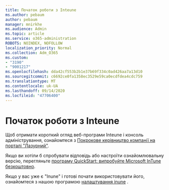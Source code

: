```yaml
---
title: Початок роботи з Inteune
ms.author: pebaum
author: pebaum
manager: mnirkhe
ms.audience: Admin
ms.topic: article
ms.service: o365-administration
ROBOTS: NOINDEX, NOFOLLOW
localization_priority: Normal
ms.collection: Adm_O365
ms.custom:
- "3190"
- "9001217"
ms.openlocfilehash: dda42cf553b2b1e37b69f334c0ad426aa7a13d10
ms.sourcegitcommit: c6692ce0fa1358ec3529e59ca0ecdfdea4cdc759
ms.translationtype: MT
ms.contentlocale: uk-UA
ms.lasthandoff: 09/14/2020
ms.locfileid: "47706400"
---
```

# <a name="getting-started-with-intune"></a>Початок роботи з Inteune

Щоб отримати короткий огляд веб-програми Inteune і консоль адміністрування, ознайомтеся з [Покрокове керівництво компанії на порталі "Лазурний"](https://docs.microsoft.com/intune/fundamentals/tutorial-walkthrough-intune-portal).

Якщо ви хотіли б спробувати відповідь або настроїти ознайомлювальну версію, перегляньте [програму QuickStart: випробуйте Microsoft InTune безкоштовно](https://docs.microsoft.com/intune/fundamentals/free-trial-sign-up).

Якщо у вас уже є "Inune" і готові почати використовувати його, ознайомтеся з нашою програмою [налаштування inune](https://docs.microsoft.com/intune/fundamentals/setup-steps) . 